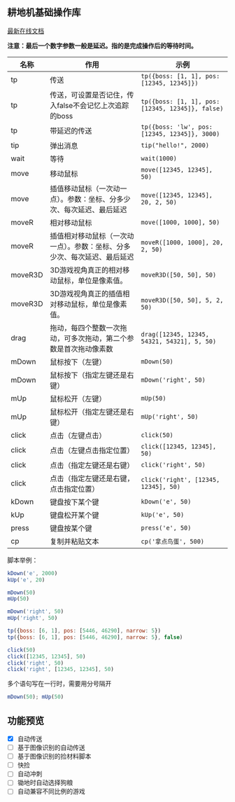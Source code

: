 ## 耕地机基础操作库
[最新在线文档](https://gitee.com/srefp/assistant-docs/blob/master/%E8%80%95%E5%9C%B0%E6%9C%BA%E5%9F%BA%E7%A1%80%E6%93%8D%E4%BD%9C%E5%BA%93.md)

**注意：最后一个数字参数一般是延迟。指的是完成操作后的等待时间。**

| 名称    | 作用                                                         | 示例                                             |
| ------- | ------------------------------------------------------------ | ------------------------------------------------ |
| tp      | 传送                                                         | `tp({boss: [1, 1], pos: [12345, 12345]})`        |
| tp      | 传送，可设置是否记住，传入false不会记忆上次追踪的boss        | `tp({boss: [1, 1], pos: [12345, 12345]}, false)` |
| tp      | 带延迟的传送                                                 | `tp({boss: 'lw', pos: [12345, 12345]}, 3000)`    |
| tip     | 弹出消息                                                     | `tip("hello!", 2000)`                            |
| wait    | 等待                                                         | `wait(1000)`                                     |
| move    | 移动鼠标                                                     | `move([12345, 12345], 50)`                       |
| move    | 插值移动鼠标（一次动一点）。参数：坐标、分多少次、每次延迟、最后延迟 | `move([12345, 12345], 20, 2, 50)`                |
| moveR   | 相对移动鼠标                                                 | `move([1000, 1000], 50)`                         |
| moveR   | 插值相对移动鼠标（一次动一点）。参数：坐标、分多少次、每次延迟、最后延迟 | `moveR([1000, 1000], 20, 2, 50)`                 |
| moveR3D | 3D游戏视角真正的相对移动鼠标，单位是像素值。                 | `moveR3D([50, 50], 50)`                          |
| moveR3D | 3D游戏视角真正的插值相对移动鼠标，单位是像素值。             | `moveR3D([50, 50], 5, 2, 50)`                    |
| drag    | 拖动，每四个整数一次拖动，可多次拖动，第二个参数是首次拖动像素数 | `drag([12345, 12345, 54321, 54321], 5, 50)`      |
| mDown   | 鼠标按下（左键）                                             | `mDown(50)`                                      |
| mDown   | 鼠标按下（指定左键还是右键）                                 | `mDown('right', 50)`                             |
| mUp     | 鼠标松开（左键）                                             | `mUp(50)`                                        |
| mUp     | 鼠标松开（指定左键还是右键）                                 | `mUp('right', 50)`                               |
| click   | 点击（左键点击）                                             | `click(50)`                                      |
| click   | 点击（左键点击指定位置）                                     | `click([12345, 12345], 50)`                      |
| click   | 点击（指定左键还是右键）                                     | `click('right', 50)`                             |
| click   | 点击（指定左键还是右键，点击指定位置）                       | `click('right', [12345, 12345], 50)`             |
| kDown   | 键盘按下某个键                                               | `kDown('e', 50)`                                 |
| kUp     | 键盘松开某个键                                               | `kUp('e', 50)`                                   |
| press   | 键盘按某个键                                                 | `press('e', 50)`                                 |
| cp      | 复制并粘贴文本                                               | `cp('拿点鸟蛋', 500)`                            |



脚本举例：

```js
kDown('e', 2000)
kUp('e', 20)

mDown(50)
mUp(50)

mDown('right', 50)
mUp('right', 50)

tp({boss: [6, 1], pos: [5446, 46290], narrow: 5})
tp({boss: [6, 1], pos: [5446, 46290], narrow: 5}, false)

click(50)
click([12345, 12345], 50)
click('right', 50)
click('right', [12345, 12345], 50)
```



多个语句写在一行时，需要用分号隔开

```js
mDown(50); mUp(50)
```

## 功能预览
- [x] 自动传送
- [ ] 基于图像识别的自动传送
- [ ] 基于图像识别的捡材料脚本
- [ ] 快捡
- [ ] 自动冲刺
- [ ] 锄地时自动选择狗粮
- [ ] 自动兼容不同比例的游戏
